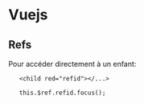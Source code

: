 # Vuejs

## Refs

Pour accéder directement à un enfant:

       <child red="refid"></...>
       
       this.$ref.refid.focus();